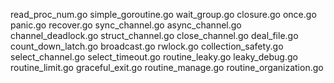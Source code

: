 read_proc_num.go
simple_goroutine.go
wait_group.go
closure.go
once.go
panic.go
recover.go
sync_channel.go
async_channel.go
channel_deadlock.go
struct_channel.go
close_channel.go
deal_file.go
count_down_latch.go
broadcast.go
rwlock.go
collection_safety.go
select_channel.go
select_timeout.go
routine_leaky.go
leaky_debug.go
routine_limit.go
graceful_exit.go
routine_manage.go
routine_organization.go